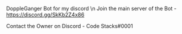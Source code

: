 DoppleGanger Bot for my discord \n 
Join the main server of the Bot - https://discord.gg/SkKb2Z4x86

Contact the Owner on Discord - Code Stacks#0001
